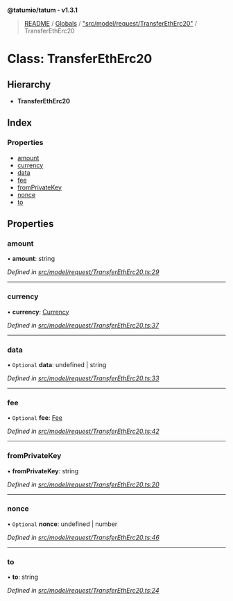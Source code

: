 **@tatumio/tatum - v1.3.1**

> [README](../README.md) / [Globals](../globals.md) / ["src/model/request/TransferEthErc20"](../modules/_src_model_request_transferetherc20_.md) / TransferEthErc20

# Class: TransferEthErc20

## Hierarchy

* **TransferEthErc20**

## Index

### Properties

* [amount](_src_model_request_transferetherc20_.transferetherc20.md#amount)
* [currency](_src_model_request_transferetherc20_.transferetherc20.md#currency)
* [data](_src_model_request_transferetherc20_.transferetherc20.md#data)
* [fee](_src_model_request_transferetherc20_.transferetherc20.md#fee)
* [fromPrivateKey](_src_model_request_transferetherc20_.transferetherc20.md#fromprivatekey)
* [nonce](_src_model_request_transferetherc20_.transferetherc20.md#nonce)
* [to](_src_model_request_transferetherc20_.transferetherc20.md#to)

## Properties

### amount

•  **amount**: string

*Defined in [src/model/request/TransferEthErc20.ts:29](https://github.com/tatumio/tatum-js/blob/8f0f126/src/model/request/TransferEthErc20.ts#L29)*

___

### currency

•  **currency**: [Currency](../enums/_src_model_request_currency_.currency.md)

*Defined in [src/model/request/TransferEthErc20.ts:37](https://github.com/tatumio/tatum-js/blob/8f0f126/src/model/request/TransferEthErc20.ts#L37)*

___

### data

• `Optional` **data**: undefined \| string

*Defined in [src/model/request/TransferEthErc20.ts:33](https://github.com/tatumio/tatum-js/blob/8f0f126/src/model/request/TransferEthErc20.ts#L33)*

___

### fee

• `Optional` **fee**: [Fee](_src_model_request_fee_.fee.md)

*Defined in [src/model/request/TransferEthErc20.ts:42](https://github.com/tatumio/tatum-js/blob/8f0f126/src/model/request/TransferEthErc20.ts#L42)*

___

### fromPrivateKey

•  **fromPrivateKey**: string

*Defined in [src/model/request/TransferEthErc20.ts:20](https://github.com/tatumio/tatum-js/blob/8f0f126/src/model/request/TransferEthErc20.ts#L20)*

___

### nonce

• `Optional` **nonce**: undefined \| number

*Defined in [src/model/request/TransferEthErc20.ts:46](https://github.com/tatumio/tatum-js/blob/8f0f126/src/model/request/TransferEthErc20.ts#L46)*

___

### to

•  **to**: string

*Defined in [src/model/request/TransferEthErc20.ts:24](https://github.com/tatumio/tatum-js/blob/8f0f126/src/model/request/TransferEthErc20.ts#L24)*
